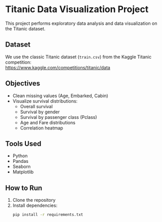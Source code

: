 # Titanic Data Visualization Project

This project performs exploratory data analysis and data visualization on the Titanic dataset.

## Dataset
We use the classic Titanic dataset (`train.csv`) from the Kaggle Titanic competition:  
https://www.kaggle.com/competitions/titanic/data

## Objectives
- Clean missing values (Age, Embarked, Cabin)
- Visualize survival distributions:
  - Overall survival
  - Survival by gender
  - Survival by passenger class (Pclass)
  - Age and Fare distributions
  - Correlation heatmap

## Tools Used
- Python
- Pandas
- Seaborn
- Matplotlib

## How to Run
1. Clone the repository
2. Install dependencies:
   ```bash
   pip install -r requirements.txt
